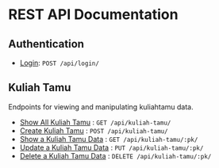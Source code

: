 # REST API Documentation

## Authentication

* [Login](auth/login.md): `POST /api/login/`

## Kuliah Tamu

Endpoints for viewing and manipulating kuliahtamu data.

* [Show All Kuliah Tamu](kuliahtamu/get.md) : `GET /api/kuliah-tamu/`
* [Create Kuliah Tamu](kuliahtamu/post.md) : `POST /api/kuliah-tamu/`
* [Show a Kuliah Tamu Data](kuliahtamu/pk/get.md) : `GET /api/kuliah-tamu/:pk/`
* [Update a Kuliah Tamu Data](kuliahtamu/pk/put.md) : `PUT /api/kuliah-tamu/:pk/`
* [Delete a Kuliah Tamu Data](kuliahtamu/pk/delete.md) : `DELETE /api/kuliah-tamu/:pk/`